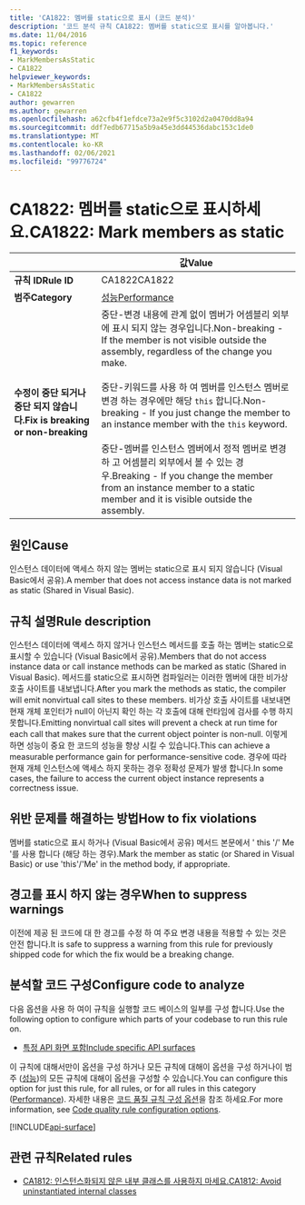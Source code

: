 ```yaml
---
title: 'CA1822: 멤버를 static으로 표시 (코드 분석)'
description: '코드 분석 규칙 CA1822: 멤버를 static으로 표시를 알아봅니다.'
ms.date: 11/04/2016
ms.topic: reference
f1_keywords:
- MarkMembersAsStatic
- CA1822
helpviewer_keywords:
- MarkMembersAsStatic
- CA1822
author: gewarren
ms.author: gewarren
ms.openlocfilehash: a62cfb4f1efdce73a2e9f5c3102d2a0470dd8a94
ms.sourcegitcommit: ddf7edb67715a5b9a45e3dd44536dabc153c1de0
ms.translationtype: MT
ms.contentlocale: ko-KR
ms.lasthandoff: 02/06/2021
ms.locfileid: "99776724"
---
```

# <a name="ca1822-mark-members-as-static"></a><span data-ttu-id="b9332-103">CA1822: 멤버를 static으로 표시하세요.</span><span class="sxs-lookup"><span data-stu-id="b9332-103">CA1822: Mark members as static</span></span>

| | <span data-ttu-id="b9332-104">값</span><span class="sxs-lookup"><span data-stu-id="b9332-104">Value</span></span> |
|-|-|
| <span data-ttu-id="b9332-105">**규칙 ID**</span><span class="sxs-lookup"><span data-stu-id="b9332-105">**Rule ID**</span></span> |<span data-ttu-id="b9332-106">CA1822</span><span class="sxs-lookup"><span data-stu-id="b9332-106">CA1822</span></span>|
| <span data-ttu-id="b9332-107">**범주**</span><span class="sxs-lookup"><span data-stu-id="b9332-107">**Category**</span></span> |[<span data-ttu-id="b9332-108">성능</span><span class="sxs-lookup"><span data-stu-id="b9332-108">Performance</span></span>](performance-warnings.md)|
| <span data-ttu-id="b9332-109">**수정이 중단 되거나 중단 되지 않습니다.**</span><span class="sxs-lookup"><span data-stu-id="b9332-109">**Fix is breaking or non-breaking**</span></span> |<span data-ttu-id="b9332-110">중단-변경 내용에 관계 없이 멤버가 어셈블리 외부에 표시 되지 않는 경우입니다.</span><span class="sxs-lookup"><span data-stu-id="b9332-110">Non-breaking - If the member is not visible outside the assembly, regardless of the change you make.</span></span><br /><br /><span data-ttu-id="b9332-111">중단-키워드를 사용 하 여 멤버를 인스턴스 멤버로 변경 하는 경우에만 해당 `this` 합니다.</span><span class="sxs-lookup"><span data-stu-id="b9332-111">Non-breaking - If you just change the member to an instance member with the `this` keyword.</span></span><br/><br/><span data-ttu-id="b9332-112">중단-멤버를 인스턴스 멤버에서 정적 멤버로 변경 하 고 어셈블리 외부에서 볼 수 있는 경우.</span><span class="sxs-lookup"><span data-stu-id="b9332-112">Breaking - If you change the member from an instance member to a static member and it is visible outside the assembly.</span></span>|

## <a name="cause"></a><span data-ttu-id="b9332-113">원인</span><span class="sxs-lookup"><span data-stu-id="b9332-113">Cause</span></span>

<span data-ttu-id="b9332-114">인스턴스 데이터에 액세스 하지 않는 멤버는 static으로 표시 되지 않습니다 (Visual Basic에서 공유).</span><span class="sxs-lookup"><span data-stu-id="b9332-114">A member that does not access instance data is not marked as static (Shared in Visual Basic).</span></span>

## <a name="rule-description"></a><span data-ttu-id="b9332-115">규칙 설명</span><span class="sxs-lookup"><span data-stu-id="b9332-115">Rule description</span></span>

<span data-ttu-id="b9332-116">인스턴스 데이터에 액세스 하지 않거나 인스턴스 메서드를 호출 하는 멤버는 static으로 표시할 수 있습니다 (Visual Basic에서 공유).</span><span class="sxs-lookup"><span data-stu-id="b9332-116">Members that do not access instance data or call instance methods can be marked as static (Shared in Visual Basic).</span></span> <span data-ttu-id="b9332-117">메서드를 static으로 표시하면 컴파일러는 이러한 멤버에 대한 비가상 호출 사이트를 내보냅니다.</span><span class="sxs-lookup"><span data-stu-id="b9332-117">After you mark the methods as static, the compiler will emit nonvirtual call sites to these members.</span></span> <span data-ttu-id="b9332-118">비가상 호출 사이트를 내보내면 현재 개체 포인터가 null이 아닌지 확인 하는 각 호출에 대해 런타임에 검사를 수행 하지 못합니다.</span><span class="sxs-lookup"><span data-stu-id="b9332-118">Emitting nonvirtual call sites will prevent a check at run time for each call that makes sure that the current object pointer is non-null.</span></span> <span data-ttu-id="b9332-119">이렇게 하면 성능이 중요 한 코드의 성능을 향상 시킬 수 있습니다.</span><span class="sxs-lookup"><span data-stu-id="b9332-119">This can achieve a measurable performance gain for performance-sensitive code.</span></span> <span data-ttu-id="b9332-120">경우에 따라 현재 개체 인스턴스에 액세스 하지 못하는 경우 정확성 문제가 발생 합니다.</span><span class="sxs-lookup"><span data-stu-id="b9332-120">In some cases, the failure to access the current object instance represents a correctness issue.</span></span>

## <a name="how-to-fix-violations"></a><span data-ttu-id="b9332-121">위반 문제를 해결하는 방법</span><span class="sxs-lookup"><span data-stu-id="b9332-121">How to fix violations</span></span>

<span data-ttu-id="b9332-122">멤버를 static으로 표시 하거나 (Visual Basic에서 공유) 메서드 본문에서 ' this '/' Me '를 사용 합니다 (해당 하는 경우).</span><span class="sxs-lookup"><span data-stu-id="b9332-122">Mark the member as static (or Shared in Visual Basic) or use 'this'/'Me' in the method body, if appropriate.</span></span>

## <a name="when-to-suppress-warnings"></a><span data-ttu-id="b9332-123">경고를 표시 하지 않는 경우</span><span class="sxs-lookup"><span data-stu-id="b9332-123">When to suppress warnings</span></span>

<span data-ttu-id="b9332-124">이전에 제공 된 코드에 대 한 경고를 수정 하 여 주요 변경 내용을 적용할 수 있는 것은 안전 합니다.</span><span class="sxs-lookup"><span data-stu-id="b9332-124">It is safe to suppress a warning from this rule for previously shipped code for which the fix would be a breaking change.</span></span>

## <a name="configure-code-to-analyze"></a><span data-ttu-id="b9332-125">분석할 코드 구성</span><span class="sxs-lookup"><span data-stu-id="b9332-125">Configure code to analyze</span></span>

<span data-ttu-id="b9332-126">다음 옵션을 사용 하 여이 규칙을 실행할 코드 베이스의 일부를 구성 합니다.</span><span class="sxs-lookup"><span data-stu-id="b9332-126">Use the following option to configure which parts of your codebase to run this rule on.</span></span>

- [<span data-ttu-id="b9332-127">특정 API 화면 포함</span><span class="sxs-lookup"><span data-stu-id="b9332-127">Include specific API surfaces</span></span>](#include-specific-api-surfaces)

<span data-ttu-id="b9332-128">이 규칙에 대해서만이 옵션을 구성 하거나 모든 규칙에 대해이 옵션을 구성 하거나이 범주 ([성능](performance-warnings.md))의 모든 규칙에 대해이 옵션을 구성할 수 있습니다.</span><span class="sxs-lookup"><span data-stu-id="b9332-128">You can configure this option for just this rule, for all rules, or for all rules in this category ([Performance](performance-warnings.md)).</span></span> <span data-ttu-id="b9332-129">자세한 내용은 [코드 품질 규칙 구성 옵션](../code-quality-rule-options.md)을 참조 하세요.</span><span class="sxs-lookup"><span data-stu-id="b9332-129">For more information, see [Code quality rule configuration options](../code-quality-rule-options.md).</span></span>

[!INCLUDE[api-surface](~/includes/code-analysis/api-surface.md)]

## <a name="related-rules"></a><span data-ttu-id="b9332-130">관련 규칙</span><span class="sxs-lookup"><span data-stu-id="b9332-130">Related rules</span></span>

- [<span data-ttu-id="b9332-131">CA1812: 인스턴스화되지 않은 내부 클래스를 사용하지 마세요.</span><span class="sxs-lookup"><span data-stu-id="b9332-131">CA1812: Avoid uninstantiated internal classes</span></span>](ca1812.md)
